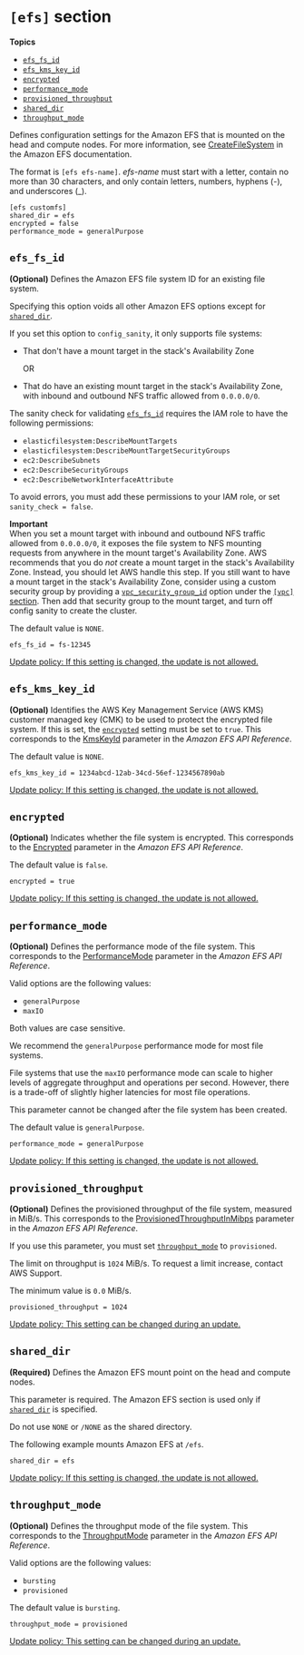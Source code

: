 # `[efs]` section<a name="efs-section"></a>

**Topics**
+ [`efs_fs_id`](#efs-efs-fs-id)
+ [`efs_kms_key_id`](#efs-efs-kms-key-id)
+ [`encrypted`](#efs-encrypted)
+ [`performance_mode`](#efs-performance-mode)
+ [`provisioned_throughput`](#efs-provisioned-throughput)
+ [`shared_dir`](#efs-shared-dir)
+ [`throughput_mode`](#efs-throughput-mode)

Defines configuration settings for the Amazon EFS that is mounted on the head and compute nodes\. For more information, see [CreateFileSystem](https://docs.aws.amazon.com/efs/latest/ug/API_CreateFileSystem.html) in the Amazon EFS documentation\.

The format is `[efs efs-name]`\. *efs\-name* must start with a letter, contain no more than 30 characters, and only contain letters, numbers, hyphens \(\-\), and underscores \(\_\)\.

```
[efs customfs]
shared_dir = efs
encrypted = false
performance_mode = generalPurpose
```

## `efs_fs_id`<a name="efs-efs-fs-id"></a>

**\(Optional\)** Defines the Amazon EFS file system ID for an existing file system\.

Specifying this option voids all other Amazon EFS options except for [`shared_dir`](cluster-definition.md#cluster-shared-dir)\.

If you set this option to `config_sanity`, it only supports file systems:
+ That don't have a mount target in the stack's Availability Zone

  OR
+ That do have an existing mount target in the stack's Availability Zone, with inbound and outbound NFS traffic allowed from `0.0.0.0/0`\.

The sanity check for validating [`efs_fs_id`](#efs-efs-fs-id) requires the IAM role to have the following permissions:
+ `elasticfilesystem:DescribeMountTargets`
+ `elasticfilesystem:DescribeMountTargetSecurityGroups`
+ `ec2:DescribeSubnets`
+ `ec2:DescribeSecurityGroups`
+ `ec2:DescribeNetworkInterfaceAttribute`

To avoid errors, you must add these permissions to your IAM role, or set `sanity_check = false`\.

**Important**  
When you set a mount target with inbound and outbound NFS traffic allowed from `0.0.0.0/0`, it exposes the file system to NFS mounting requests from anywhere in the mount target's Availability Zone\. AWS recommends that you do *not* create a mount target in the stack's Availability Zone\. Instead, you should let AWS handle this step\. If you still want to have a mount target in the stack's Availability Zone, consider using a custom security group by providing a [`vpc_security_group_id`](vpc-section.md#vpc-security-group-id) option under the [`[vpc]` section](vpc-section.md)\. Then add that security group to the mount target, and turn off config sanity to create the cluster\.

The default value is `NONE`\.

```
efs_fs_id = fs-12345
```

[Update policy: If this setting is changed, the update is not allowed.](using-pcluster-update.md#update-policy-fail)

## `efs_kms_key_id`<a name="efs-efs-kms-key-id"></a>

**\(Optional\)** Identifies the AWS Key Management Service \(AWS KMS\) customer managed key \(CMK\) to be used to protect the encrypted file system\. If this is set, the [`encrypted`](#efs-encrypted) setting must be set to `true`\. This corresponds to the [KmsKeyId](https://docs.aws.amazon.com/efs/latest/ug/API_CreateFileSystem.html#efs-CreateFileSystem-request-KmsKeyId) parameter in the *Amazon EFS API Reference*\.

The default value is `NONE`\.

```
efs_kms_key_id = 1234abcd-12ab-34cd-56ef-1234567890ab
```

[Update policy: If this setting is changed, the update is not allowed.](using-pcluster-update.md#update-policy-fail)

## `encrypted`<a name="efs-encrypted"></a>

**\(Optional\)** Indicates whether the file system is encrypted\. This corresponds to the [Encrypted](https://docs.aws.amazon.com/efs/latest/ug/API_CreateFileSystem.html#efs-CreateFileSystem-request-Encrypted) parameter in the *Amazon EFS API Reference*\.

The default value is `false`\.

```
encrypted = true
```

[Update policy: If this setting is changed, the update is not allowed.](using-pcluster-update.md#update-policy-fail)

## `performance_mode`<a name="efs-performance-mode"></a>

**\(Optional\)** Defines the performance mode of the file system\. This corresponds to the [PerformanceMode](https://docs.aws.amazon.com/efs/latest/ug/API_CreateFileSystem.html#efs-CreateFileSystem-request-PerformanceMode) parameter in the *Amazon EFS API Reference*\.

Valid options are the following values:
+ `generalPurpose`
+ `maxIO`

 Both values are case sensitive\.

We recommend the `generalPurpose` performance mode for most file systems\.

File systems that use the `maxIO` performance mode can scale to higher levels of aggregate throughput and operations per second\. However, there is a trade\-off of slightly higher latencies for most file operations\.

This parameter cannot be changed after the file system has been created\.

The default value is `generalPurpose`\.

```
performance_mode = generalPurpose
```

[Update policy: If this setting is changed, the update is not allowed.](using-pcluster-update.md#update-policy-fail)

## `provisioned_throughput`<a name="efs-provisioned-throughput"></a>

**\(Optional\)** Defines the provisioned throughput of the file system, measured in MiB/s\. This corresponds to the [ProvisionedThroughputInMibps](https://docs.aws.amazon.com/efs/latest/ug/API_CreateFileSystem.html#efs-CreateFileSystem-response-ProvisionedThroughputInMibps) parameter in the *Amazon EFS API Reference*\.

If you use this parameter, you must set [`throughput_mode`](#efs-throughput-mode) to `provisioned`\.

The limit on throughput is `1024` MiB/s\. To request a limit increase, contact AWS Support\.

The minimum value is `0.0` MiB/s\.

```
provisioned_throughput = 1024
```

[Update policy: This setting can be changed during an update.](using-pcluster-update.md#update-policy-setting-supported)

## `shared_dir`<a name="efs-shared-dir"></a>

**\(Required\)** Defines the Amazon EFS mount point on the head and compute nodes\.

This parameter is required\. The Amazon EFS section is used only if [`shared_dir`](cluster-definition.md#cluster-shared-dir) is specified\.

Do not use `NONE` or `/NONE` as the shared directory\.

The following example mounts Amazon EFS at `/efs`\.

```
shared_dir = efs
```

[Update policy: If this setting is changed, the update is not allowed.](using-pcluster-update.md#update-policy-fail)

## `throughput_mode`<a name="efs-throughput-mode"></a>

**\(Optional\)** Defines the throughput mode of the file system\. This corresponds to the [ThroughputMode](https://docs.aws.amazon.com/efs/latest/ug/API_CreateFileSystem.html#efs-CreateFileSystem-request-ThroughputMode) parameter in the *Amazon EFS API Reference*\.

Valid options are the following values:
+ `bursting`
+ `provisioned`

The default value is `bursting`\.

```
throughput_mode = provisioned
```

[Update policy: This setting can be changed during an update.](using-pcluster-update.md#update-policy-setting-supported)